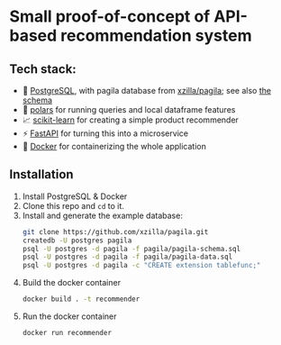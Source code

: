 # Small proof-of-concept of API-based recommendation system

## Tech stack:
- 🐘 [PostgreSQL](https://www.postgresql.org/), with pagila database from [xzilla/pagila](https://github.com/xzilla/pagila); see also [the schema](https://zwbetz-gh.github.io/schemaspy-postgres-github-pages/tables/film.html)
- 🐻 [polars](https://www.pola.rs/) for running queries and local dataframe features
- 📈 [scikit-learn](https://scikit-learn.org/) for creating a simple product recommender
- ⚡ [FastAPI](https://fastapi.tiangolo.com/) for turning this into a microservice
- 🐋 [Docker](https://www.docker.com/) for containerizing the whole application 

## Installation

1. Install PostgreSQL & Docker
2. Clone this repo and `cd` to it.
3. Install and generate the example database:
    ```sh
    git clone https://github.com/xzilla/pagila.git
    createdb -U postgres pagila
    psql -U postgres -d pagila -f pagila/pagila-schema.sql
    psql -U postgres -d pagila -f pagila/pagila-data.sql
    psql -U postgres -d pagila -c "CREATE extension tablefunc;"
    ```
4. Build the docker container
    ```sh
    docker build . -t recommender
    ```
5. Run the docker container
    ```
    docker run recommender
    ```
